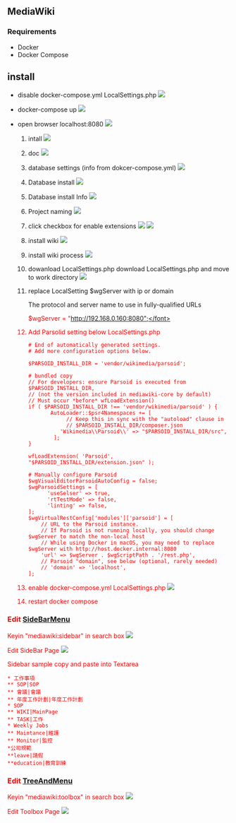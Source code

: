 ## MediaWiki

### Requirements
* Docker
* Docker Compose


## install 
* disable docker-compose.yml LocalSettings.php
  ![](resources/remark_LocalSettings.png)
  
* docker-compose up
  ![](resources/docker-compose-up.png)
  
* open browser localhost:8080 
  ![](resources/localhost8080.png)
	1. intall
	![](resources/install.png)
	2. doc
	![](resources/document.png)
	
	3. database settings (info from dokcer-compose.yml)
	![](resources/db-settings-combind.png)
	
	4. Database install
	![](resources/db-install.png)
	
	5. Database install Info
	![](resources/db-settings-combind.png)
	
	6. Project naming
	![](resources/project-naming.png)
	
	7. click checkbox for enable extensions
	![](resources/extensions1.png)
	![](resources/extensions2.png)
	
	8. install wiki
	![](resources/install-wiki.png)
	
	9. install wiki process
	![](resources/install-wiki-done.png)
	
	10. dowanload LocalSettings.php
	download LocalSettings.php and move to work directory
	![](resources/download-replace-LocalSettings.png)
	
	11. replace LocalSetting $wgServer with ip or domain 
			
		 The protocol and server name to use in fully-qualified URLs
		
		<font color=red>$wgServer = "http://192.168.0.160:8080";</font>
	
	12. Add Parsolid setting below LocalSettings.php
		
			# End of automatically generated settings.
			# Add more configuration options below.
			
			$PARSOID_INSTALL_DIR = 'vendor/wikimedia/parsoid'; 
			
			# bundled copy
			// For developers: ensure Parsoid is executed from $PARSOID_INSTALL_DIR,
			// (not the version included in mediawiki-core by default)
			// Must occur *before* wfLoadExtension()
			if ( $PARSOID_INSTALL_DIR !== 'vendor/wikimedia/parsoid' ) {
				   AutoLoader::$psr4Namespaces += [
				   		// Keep this in sync with the "autoload" clause in
				   		// $PARSOID_INSTALL_DIR/composer.json
				      'Wikimedia\\Parsoid\\' => "$PARSOID_INSTALL_DIR/src",
				    ];
			}
				
			wfLoadExtension( 'Parsoid', "$PARSOID_INSTALL_DIR/extension.json" );
				
			# Manually configure Parsoid
			$wgVisualEditorParsoidAutoConfig = false;
			$wgParsoidSettings = [
				  'useSelser' => true,
				  'rtTestMode' => false,
				  'linting' => false,
			];
			$wgVirtualRestConfig['modules']['parsoid'] = [
				// URL to the Parsoid instance.
				// If Parsoid is not running locally, you should change 				$wgServer to match the non-local host
				// While using Docker in macOS, you may need to replace $wgServer with http://host.docker.internal:8080
				'url' => $wgServer . $wgScriptPath . '/rest.php',
				// Parsoid "domain", see below (optional, rarely needed)
				// 'domain' => 'localhost',
			];

	13. enable docker-compose.yml LocalSettings.php
  ![](resources/remark_LocalSettings.png)

	14. restart docker compose

###  Edit [SideBarMenu](https://www.mediawiki.org/wiki/Extension:SideBarMenu)
  Keyin "mediawiki:sidebar" in search box
  ![](resources/edit-mediawiki-sidebar.png)
  
  Edit SideBar Page
  ![](resources/sidebar-editing.png)
  
  Sidebar sample copy and paste into Textarea
  
  	* 工作事項
	** SOP|SOP
	** 會議|會議
	** 年度工作計劃|年度工作計劃
	* SOP
	** WIKI|MainPage
	** TASK|工作
	* Weekly Jobs
	** Maintance|維護
	** Monitor|監控
	*公司規範
	**leave|請假
	**education|教育訓練


###  Edit [TreeAndMenu](https://www.mediawiki.org/wiki/Extension:TreeAndMenu)

  Keyin "mediawiki:toolbox" in search box
  ![](resources/edit-mediawiki-toolbox.png)
  
   Edit Toolbox Page
  ![](resources/toolbox-editing.png)
  

